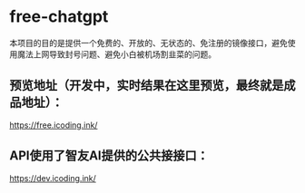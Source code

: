 # free-chatgpt
 
 本项目的目的是提供一个免费的、开放的、无状态的、免注册的镜像接口，避免使用魔法上网导致封号问题、避免小白被机场割韭菜的问题。

## 预览地址（开发中，实时结果在这里预览，最终就是成品地址）：
https://free.icoding.ink/

## API使用了智友AI提供的公共接接口：
https://dev.icoding.ink/